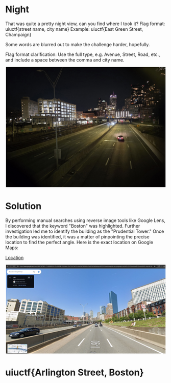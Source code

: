 # Night

That was quite a pretty night view, can you find where I took it? Flag format: uiuctf{street name, city name} Example: uiuctf{East Green Street, Champaign}

Some words are blurred out to make the challenge harder, hopefully.

Flag format clarification: Use the full type, e.g. Avenue, Street, Road, etc., and include a space between the comma and city name.

<p align="center">
  <img src="../OSINT/assets/nigth.jpg" width="500" alt="Dork">
</p>

# Solution 

By performing manual searches using reverse image tools like Google Lens, I discovered that the keyword "Boston" was highlighted. Further investigation led me to identify the building as the "Prudential Tower." Once the building was identified, it was a matter of pinpointing the precise location to find the perfect angle. Here is the exact location on Google Maps:

[Location](https://www.google.com/maps/@42.3479615,-71.0696606,3a,75y,266.94h,101t/data=!3m7!1e1!3m5!1s-4Jq2zKCxlVHUHnZxpXIGA!2e0!6shttps:%2F%2Fstreetviewpixels-pa.googleapis.com%2Fv1%2Fthumbnail%3Fpanoid%3D-4Jq2zKCxlVHUHnZxpXIGA%26cb_client%3Dmaps_sv.share%26w%3D900%26h%3D600%26yaw%3D266.9412482170567%26pitch%3D-10.996245888867804%26thumbfov%3D90!7i16384!8i8192?hl=es&coh=205410&entry=ttu)

<p align="center">
  <img src="../OSINT/assets/qOmhsEENgn.jpg" width="500" alt="Dork">
</p>

# uiuctf{Arlington Street, Boston}
